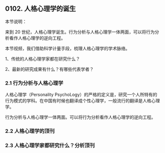 ## 0102. 人格心理学的诞生

本节说明：

来到 20 世纪，人格心理学诞生。行为分析与人格心理学一体两面，可以将行为分析看作人格心理学的逆向工程。

本节视频，我们借助科学计量手段，梳理人格心理学的学术脉络。

1、传统的人格心理学家都在研究什么？

2、最新的研究成果有什么？有哪些代表学者？

### 2.1 行为分析与人格心理学

人格心理学（Personality PsychoLogy）的严格的定义是，研究一个人所特有的行为模式的学科。在中国有时候也翻译成个性心理学，一般流行的翻译是人格心理学。

行为分析与人格心理学一体两面。可以将行为分析看作人格心理学的逆向工程。

### 2.2 人格心理学的顶刊

### 2.3 人格心理学家都研究什么？分析顶刊